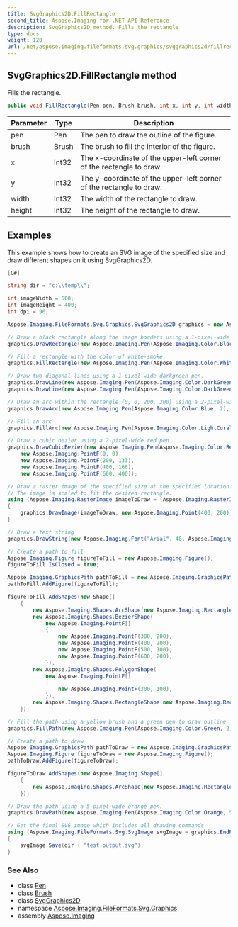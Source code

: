 ```yaml
---
title: SvgGraphics2D.FillRectangle
second_title: Aspose.Imaging for .NET API Reference
description: SvgGraphics2D method. Fills the rectangle
type: docs
weight: 120
url: /net/aspose.imaging.fileformats.svg.graphics/svggraphics2d/fillrectangle/
---
```

## SvgGraphics2D.FillRectangle method

Fills the rectangle.

```csharp
public void FillRectangle(Pen pen, Brush brush, int x, int y, int width, int height)
```

| Parameter | Type | Description |
| --- | --- | --- |
| pen | Pen | The pen to draw the outline of the figure. |
| brush | Brush | The brush to fill the interior of the figure. |
| x | Int32 | The x-coordinate of the upper-left corner of the rectangle to draw. |
| y | Int32 | The y-coordinate of the upper-left corner of the rectangle to draw. |
| width | Int32 | The width of the rectangle to draw. |
| height | Int32 | The height of the rectangle to draw. |

## Examples

This example shows how to create an SVG image of the specified size and draw different shapes on it using SvgGraphics2D.

```csharp
[C#]

string dir = "c:\\temp\\";

int imageWidth = 600;
int imageHeight = 400;
int dpi = 96;

Aspose.Imaging.FileFormats.Svg.Graphics.SvgGraphics2D graphics = new Aspose.Imaging.FileFormats.Svg.Graphics.SvgGraphics2D(imageWidth, imageHeight, dpi);

// Draw a black rectangle along the image borders using a 1-pixel-wide black pen.
graphics.DrawRectangle(new Aspose.Imaging.Pen(Aspose.Imaging.Color.Black, 1), 0, 0, imageWidth, imageHeight);

// Fill a rectangle with the color of white-smoke.
graphics.FillRectangle(new Aspose.Imaging.Pen(Aspose.Imaging.Color.WhiteSmoke, 1), new Aspose.Imaging.Brushes.SolidBrush(Aspose.Imaging.Color.WhiteSmoke), 10, 10, 580, 380);

// Draw two diagonal lines using a 1-pixel-wide darkgreen pen.
graphics.DrawLine(new Aspose.Imaging.Pen(Aspose.Imaging.Color.DarkGreen, 1), 0, 0, imageWidth, imageHeight);
graphics.DrawLine(new Aspose.Imaging.Pen(Aspose.Imaging.Color.DarkGreen, 1), 0, imageHeight, imageWidth, 0);

// Draw an arc within the rectangle {0, 0, 200, 200} using a 2-pixel-wide blue pen.
graphics.DrawArc(new Aspose.Imaging.Pen(Aspose.Imaging.Color.Blue, 2), new Aspose.Imaging.Rectangle(0, 0, 200, 200), 90, 270);

// Fill an arc
graphics.FillArc(new Aspose.Imaging.Pen(Aspose.Imaging.Color.LightCoral, 10), new Aspose.Imaging.Brushes.SolidBrush(Aspose.Imaging.Color.LightSkyBlue), new Aspose.Imaging.Rectangle(0, 0, 150, 150), 90, 270);

// Draw a cubic bezier using a 2-pixel-wide red pen.
graphics.DrawCubicBezier(new Aspose.Imaging.Pen(Aspose.Imaging.Color.Red, 2),
    new Aspose.Imaging.PointF(0, 0),
    new Aspose.Imaging.PointF(200, 133),
    new Aspose.Imaging.PointF(400, 166),
    new Aspose.Imaging.PointF(600, 400));

// Draw a raster image of the specified size at the specified location.
// The image is scaled to fit the desired rectangle.
using (Aspose.Imaging.RasterImage imageToDraw = (Aspose.Imaging.RasterImage)Aspose.Imaging.Image.Load(dir + "sample.bmp"))
{
    graphics.DrawImage(imageToDraw, new Aspose.Imaging.Point(400, 200), new Aspose.Imaging.Size(100, 50));
}

// Draw a text string
graphics.DrawString(new Aspose.Imaging.Font("Arial", 48, Aspose.Imaging.FontStyle.Regular), "Hello World!", new Aspose.Imaging.Point(200, 300), Aspose.Imaging.Color.DarkRed);

// Create a path to fill
Aspose.Imaging.Figure figureToFill = new Aspose.Imaging.Figure();
figureToFill.IsClosed = true;

Aspose.Imaging.GraphicsPath pathToFill = new Aspose.Imaging.GraphicsPath();
pathToFill.AddFigure(figureToFill);

figureToFill.AddShapes(new Shape[]
    {
        new Aspose.Imaging.Shapes.ArcShape(new Aspose.Imaging.Rectangle(400, 0, 200, 100), 45, 300),
        new Aspose.Imaging.Shapes.BezierShape(
            new Aspose.Imaging.PointF[]
            {
                new Aspose.Imaging.PointF(300, 200),
                new Aspose.Imaging.PointF(400, 200),
                new Aspose.Imaging.PointF(500, 100),
                new Aspose.Imaging.PointF(600, 200),
            }),
        new Aspose.Imaging.Shapes.PolygonShape(
            new Aspose.Imaging.PointF[]
            {
                new Aspose.Imaging.PointF(300, 100),
            }),
        new Aspose.Imaging.Shapes.RectangleShape(new Aspose.Imaging.RectangleF(0, 100, 200, 200)),
    });

// Fill the path using a yellow brush and a green pen to draw outline
graphics.FillPath(new Aspose.Imaging.Pen(Aspose.Imaging.Color.Green, 2), new Aspose.Imaging.Brushes.SolidBrush(Aspose.Imaging.Color.Yellow), pathToFill);

// Create a path to draw
Aspose.Imaging.GraphicsPath pathToDraw = new Aspose.Imaging.GraphicsPath();
Aspose.Imaging.Figure figureToDraw = new Aspose.Imaging.Figure();
pathToDraw.AddFigure(figureToDraw);

figureToDraw.AddShapes(new Aspose.Imaging.Shape[]
    {
        new Aspose.Imaging.Shapes.ArcShape(new Aspose.Imaging.RectangleF(200, 200, 200, 200), 0, 360),
    });

// Draw the path using a 5-pixel-wide orange pen.
graphics.DrawPath(new Aspose.Imaging.Pen(Aspose.Imaging.Color.Orange, 5), pathToDraw);

// Get the final SVG image which includes all drawing commands
using (Aspose.Imaging.FileFormats.Svg.SvgImage svgImage = graphics.EndRecording())
{
    svgImage.Save(dir + "test.output.svg");
}
```

### See Also

* class [Pen](../../../aspose.imaging/pen/)
* class [Brush](../../../aspose.imaging/brush/)
* class [SvgGraphics2D](../)
* namespace [Aspose.Imaging.FileFormats.Svg.Graphics](../../svggraphics2d/)
* assembly [Aspose.Imaging](../../../)


